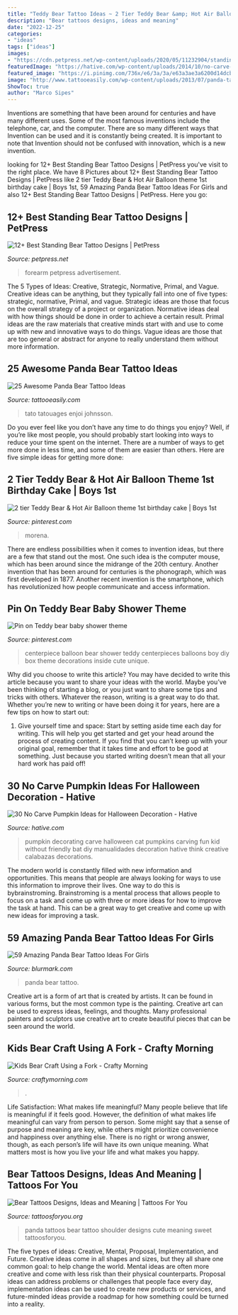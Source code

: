 ```yaml
---
title: "Teddy Bear Tattoo Ideas ~ 2 Tier Teddy Bear &amp; Hot Air Balloon Theme 1st Birthday Cake"
description: "Bear tattoos designs, ideas and meaning"
date: "2022-12-25"
categories:
- "ideas"
tags: ["ideas"]
images:
- "https://cdn.petpress.net/wp-content/uploads/2020/05/11232904/standing-bear-tattoo-small-768x1024.jpg"
featuredImage: "https://hative.com/wp-content/uploads/2014/10/no-carve-pumpkin-ideas/5-black-bat-and-cat.jpg"
featured_image: "https://i.pinimg.com/736x/e6/3a/3a/e63a3ae3a6200d14dcbebf12575acf29.jpg"
image: "http://www.tattooeasily.com/wp-content/uploads/2013/07/panda-tattoo-23.jpg"
ShowToc: true
author: "Marco Sipes"
---
```



Inventions are something that have been around for centuries and have many different uses. Some of the most famous inventions include the telephone, car, and the computer. There are so many different ways that Invention can be used and it is constantly being created. It is important to note that Invention should not be confused with innovation, which is a new invention.

	

		
looking for 12+ Best Standing Bear Tattoo Designs | PetPress you've visit to the right place. We have 8 Pictures about 12+ Best Standing Bear Tattoo Designs | PetPress like 2 tier Teddy Bear &amp; Hot Air Balloon theme 1st birthday cake | Boys 1st, 59 Amazing Panda Bear Tattoo Ideas For Girls and also 12+ Best Standing Bear Tattoo Designs | PetPress. Here you go:
		
    
## 12+ Best Standing Bear Tattoo Designs | PetPress

<img loading=lazy src="https://cdn.petpress.net/wp-content/uploads/2020/05/11232904/standing-bear-tattoo-small-768x1024.jpg" onerror="this.onerror=null;this.src='https://tse3.mm.bing.net/th?id=OIP.wW_MHN5_SK5_npfh0cWRuQHaJ4&amp;pid=15.1';" alt="12+ Best Standing Bear Tattoo Designs | PetPress">

_Source: petpress.net_

>forearm petpress advertisement. 

	

The 5 Types of Ideas: Creative, Strategic, Normative, Primal, and Vague.
Creative ideas can be anything, but they typically fall into one of five types: strategic, normative, Primal, and vague. 
Strategic ideas are those that focus on the overall strategy of a project or organization. Normative ideas deal with how things should be done in order to achieve a certain result. Primal ideas are the raw materials that creative minds start with and use to come up with new and innovative ways to do things. Vague ideas are those that are too general or abstract for anyone to really understand them without more information.

    
## 25 Awesome Panda Bear Tattoo Ideas

<img loading=lazy src="http://www.tattooeasily.com/wp-content/uploads/2013/07/panda-tattoo-23.jpg" onerror="this.onerror=null;this.src='https://tse2.mm.bing.net/th?id=OIP._N01GQFX7NcNAUZhz7bdyQHaLH&amp;pid=15.1';" alt="25 Awesome Panda Bear Tattoo Ideas">

_Source: tattooeasily.com_

>tato tatouages enjoi johnsson. 

	

Do you ever feel like you don’t have any time to do things you enjoy? Well, if you’re like most people, you should probably start looking into ways to reduce your time spent on the internet. There are a number of ways to get more done in less time, and some of them are easier than others. Here are five simple ideas for getting more done: 
    
## 2 Tier Teddy Bear &amp; Hot Air Balloon Theme 1st Birthday Cake | Boys 1st

<img loading=lazy src="https://i.pinimg.com/736x/e6/3a/3a/e63a3ae3a6200d14dcbebf12575acf29.jpg" onerror="this.onerror=null;this.src='https://tse1.mm.bing.net/th?id=OIP.50Bs-glq3mBclrA0MhQSfAHaJ3&amp;pid=15.1';" alt="2 tier Teddy Bear &amp; Hot Air Balloon theme 1st birthday cake | Boys 1st">

_Source: pinterest.com_

>morena. 

	

There are endless possibilities when it comes to invention ideas, but there are a few that stand out the most. One such idea is the computer mouse, which has been around since the midrange of the 20th century. Another invention that has been around for centuries is the phonograph, which was first developed in 1877. Another recent invention is the smartphone, which has revolutionized how people communicate and access information.

    
## Pin On Teddy Bear Baby Shower Theme

<img loading=lazy src="https://i.pinimg.com/736x/62/fa/03/62fa033f6ef5142814f4e078deec09e2.jpg" onerror="this.onerror=null;this.src='https://tse2.mm.bing.net/th?id=OIP.4S62eSBczgubVveSANonawHaLJ&amp;pid=15.1';" alt="Pin on Teddy bear baby shower theme">

_Source: pinterest.com_

>centerpiece balloon bear shower teddy centerpieces balloons boy diy box theme decorations inside cute unique. 

	

Why did you choose to write this article?
You may have decided to write this article because you want to share your ideas with the world. Maybe you’ve been thinking of starting a blog, or you just want to share some tips and tricks with others. Whatever the reason, writing is a great way to do that. Whether you’re new to writing or have been doing it for years, here are a few tips on how to start out:
1. Give yourself time and space: Start by setting aside time each day for writing. This will help you get started and get your head around the process of creating content. If you find that you can’t keep up with your original goal, remember that it takes time and effort to be good at something. Just because you started writing doesn’t mean that all your hard work has paid off!


    
## 30 No Carve Pumpkin Ideas For Halloween Decoration - Hative

<img loading=lazy src="https://hative.com/wp-content/uploads/2014/10/no-carve-pumpkin-ideas/5-black-bat-and-cat.jpg" onerror="this.onerror=null;this.src='https://tse3.mm.bing.net/th?id=OIP.Hb3xmJyHvHGn4YeFeGDYywHaJk&amp;pid=15.1';" alt="30 No Carve Pumpkin Ideas for Halloween Decoration - Hative">

_Source: hative.com_

>pumpkin decorating carve halloween cat pumpkins carving fun kid without friendly bat diy manualidades decoration hative think creative calabazas decorations. 

	

The modern world is constantly filled with new information and opportunities. This means that people are always looking for ways to use this information to improve their lives. One way to do this is bybrainstroming. Brainstroming is a mental process that allows people to focus on a task and come up with three or more ideas for how to improve the task at hand. This can be a great way to get creative and come up with new ideas for improving a task.

    
## 59 Amazing Panda Bear Tattoo Ideas For Girls

<img loading=lazy src="https://www.blurmark.com/wp-content/uploads/2017/04/Panda-Bear-With-Rose.jpg" onerror="this.onerror=null;this.src='https://tse3.mm.bing.net/th?id=OIP.b7zmfCQYeUxhjvHZHpQm9gHaHa&amp;pid=15.1';" alt="59 Amazing Panda Bear Tattoo Ideas For Girls">

_Source: blurmark.com_

>panda bear tattoo. 

	

Creative art is a form of art that is created by artists. It can be found in various forms, but the most common type is the painting. Creative art can be used to express ideas, feelings, and thoughts. Many professional painters and sculptors use creative art to create beautiful pieces that can be seen around the world.

    
## Kids Bear Craft Using A Fork - Crafty Morning

<img loading=lazy src="https://www.craftymorning.com/wp-content/uploads/2014/05/fork-bear-craft-for-kids.png" onerror="this.onerror=null;this.src='https://tse4.mm.bing.net/th?id=OIP.dVfbXnJSJtY_GmM1N-H3iQHaNM&amp;pid=15.1';" alt="Kids Bear Craft Using a Fork - Crafty Morning">

_Source: craftymorning.com_

>. 

	

Life Satisfaction: What makes life meaningful?
Many people believe that life is meaningful if it feels good. However, the definition of what makes life meaningful can vary from person to person. Some might say that a sense of purpose and meaning are key, while others might prioritize convenience and happiness over anything else. There is no right or wrong answer, though, as each person’s life will have its own unique meaning. What matters most is how you live your life and what makes you happy.

    
## Bear Tattoos Designs, Ideas And Meaning | Tattoos For You

<img loading=lazy src="http://www.tattoosforyou.org/wp-content/uploads/2013/10/Panda-Bear-Tattoos.jpg" onerror="this.onerror=null;this.src='https://tse3.mm.bing.net/th?id=OIP.pUfvWaGvxQGnyDhqDkoZvgHaJ4&amp;pid=15.1';" alt="Bear Tattoos Designs, Ideas and Meaning | Tattoos For You">

_Source: tattoosforyou.org_

>panda tattoos bear tattoo shoulder designs cute meaning sweet tattoosforyou. 

	

The five types of ideas: Creative, Mental, Proposal, Implementation, and Future.
Creative ideas come in all shapes and sizes, but they all share one common goal: to help change the world. Mental ideas are often more creative and come with less risk than their physical counterparts. Proposal ideas can address problems or challenges that people face every day, implementation ideas can be used to create new products or services, and future-minded ideas provide a roadmap for how something could be turned into a reality.

